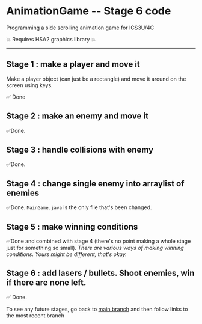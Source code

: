 # AnimationGame -- Stage 6 code
Programming a side scrolling animation game for ICS3U/4C

:boom: Requires HSA2 graphics library :boom: 

----
## Stage 1 : make a player and move it

Make a player object (can just be a rectangle) and move it around on the screen using keys.


:white_check_mark: Done

## Stage 2 : make an enemy and move it

:white_check_mark:Done. 

## Stage 3 : handle collisions with enemy

:white_check_mark:Done. 

## Stage 4 : change single enemy into arraylist of enemies

:white_check_mark:Done.  `MainGame.java` is the only file that's been changed.

## Stage 5 : make winning conditions

:white_check_mark:Done and combined with stage 4 (there's no point making a whole stage just for something so small). 
_There are various ways of making winning conditions. Yours might be different, that's okay._

## Stage 6 : add lasers / bullets. Shoot enemies, win if there are none left.

:white_check_mark: Done. 

To see any future stages, go back to [main branch](https://github.com/salamander2/AnimationGame) and then follow links to the most recent branch
